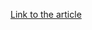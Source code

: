 [Link to the article](https://virustotal.com/gui/file/0ce9aadf6a3ffd85d6189590ece148b2f9d69e0ce1c2b8eb61361eb8d0f98571/details)
